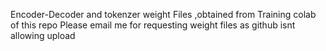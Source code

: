 
 Encoder-Decoder and tokenzer weight Files ,obtained from Training colab of this repo
Please email me for requesting weight files as github isnt allowing upload 

